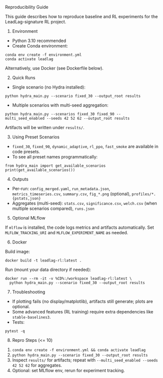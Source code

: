 Reproducibility Guide

This guide describes how to reproduce baseline and RL experiments for the LeadLag-signature RL project.

1) Environment

- Python 3.10 recommended
- Create Conda environment:

```
conda env create -f environment.yml
conda activate leadlag
```

Alternatively, use Docker (see Dockerfile below).

2) Quick Runs

- Single scenario (no Hydra installed):

```
python hydra_main.py --scenario fixed_30 --output_root results
```

- Multiple scenarios with multi-seed aggregation:

```
python hydra_main.py --scenarios fixed_30 fixed_90 --multi_seed_enabled --seeds 42 52 62 --output_root results
```

Artifacts will be written under `results/`.

3) Using Preset Scenarios

- `fixed_30`, `fixed_90`, `dynamic_adaptive`, `rl_ppo`, `fast_smoke` are available in code presets.
- To see all preset names programmatically:

```
from hydra_main import get_available_scenarios
print(get_available_scenarios())
```

4) Outputs

- Per-run: `config_merged.yaml`, `run_metadata.json`, `metrics_timeseries.csv`, `summary.csv`, `fig_*.png` (optional), `profiles/*.{pstats,json}`
- Aggregates (multi-seed): `stats.csv`, `significance.csv`, `welch.csv` (when multiple scenarios compared), `runs.json`

5) Optional MLflow

If `mlflow` is installed, the code logs metrics and artifacts automatically.
Set `MLFLOW_TRACKING_URI` and `MLFLOW_EXPERIMENT_NAME` as needed.

6) Docker

Build image:

```
docker build -t leadlag-rl:latest .
```

Run (mount your data directory if needed):

```
docker run --rm -it -v %CD%:/workspace leadlag-rl:latest \
  python hydra_main.py --scenario fixed_30 --output_root results
```

7) Troubleshooting

- If plotting fails (no display/matplotlib), artifacts still generate; plots are optional.
- Some advanced features (RL training) require extra dependencies like `stable-baselines3`.
- Tests:

```
pytest -q
```

8) Repro Steps (<= 10)

1. `conda env create -f environment.yml && conda activate leadlag`
2. `python hydra_main.py --scenario fixed_30 --output_root results`
3. Inspect `results/` for artifacts; repeat with `--multi_seed_enabled --seeds 42 52 62` for aggregates.
4. Optional: set MLflow env, rerun for experiment tracking.
